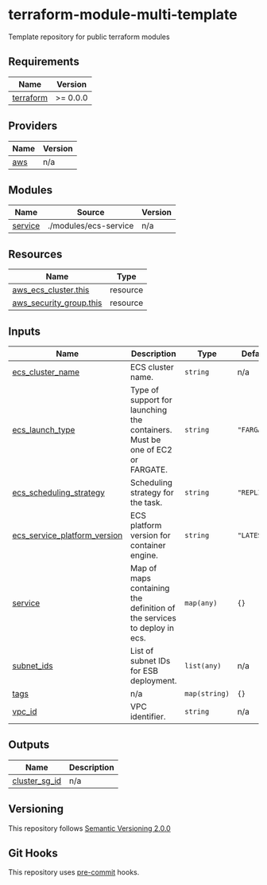 # terraform-module-multi-template

Template repository for public terraform modules

<!-- BEGINNING OF PRE-COMMIT-TERRAFORM DOCS HOOK -->
## Requirements

| Name | Version |
|------|---------|
| <a name="requirement_terraform"></a> [terraform](#requirement\_terraform) | >= 0.0.0 |

## Providers

| Name | Version |
|------|---------|
| <a name="provider_aws"></a> [aws](#provider\_aws) | n/a |

## Modules

| Name | Source | Version |
|------|--------|---------|
| <a name="module_service"></a> [service](#module\_service) | ./modules/ecs-service | n/a |

## Resources

| Name | Type |
|------|------|
| [aws_ecs_cluster.this](https://registry.terraform.io/providers/hashicorp/aws/latest/docs/resources/ecs_cluster) | resource |
| [aws_security_group.this](https://registry.terraform.io/providers/hashicorp/aws/latest/docs/resources/security_group) | resource |

## Inputs

| Name | Description | Type | Default | Required |
|------|-------------|------|---------|:--------:|
| <a name="input_ecs_cluster_name"></a> [ecs\_cluster\_name](#input\_ecs\_cluster\_name) | ECS cluster name. | `string` | n/a | yes |
| <a name="input_ecs_launch_type"></a> [ecs\_launch\_type](#input\_ecs\_launch\_type) | Type of support for launching the containers. Must be one of EC2 or FARGATE. | `string` | `"FARGATE"` | no |
| <a name="input_ecs_scheduling_strategy"></a> [ecs\_scheduling\_strategy](#input\_ecs\_scheduling\_strategy) | Scheduling strategy for the task. | `string` | `"REPLICA"` | no |
| <a name="input_ecs_service_platform_version"></a> [ecs\_service\_platform\_version](#input\_ecs\_service\_platform\_version) | ECS platform version for container engine. | `string` | `"LATEST"` | no |
| <a name="input_service"></a> [service](#input\_service) | Map of maps containing the definition of the services to deploy in ecs. | `map(any)` | `{}` | no |
| <a name="input_subnet_ids"></a> [subnet\_ids](#input\_subnet\_ids) | List of subnet IDs for ESB deployment. | `list(any)` | n/a | yes |
| <a name="input_tags"></a> [tags](#input\_tags) | n/a | `map(string)` | `{}` | no |
| <a name="input_vpc_id"></a> [vpc\_id](#input\_vpc\_id) | VPC identifier. | `string` | n/a | yes |

## Outputs

| Name | Description |
|------|-------------|
| <a name="output_cluster_sg_id"></a> [cluster\_sg\_id](#output\_cluster\_sg\_id) | n/a |
<!-- END OF PRE-COMMIT-TERRAFORM DOCS HOOK -->

## Versioning
This repository follows [Semantic Versioning 2.0.0](https://semver.org/)

## Git Hooks
This repository uses [pre-commit](https://pre-commit.com/) hooks.
